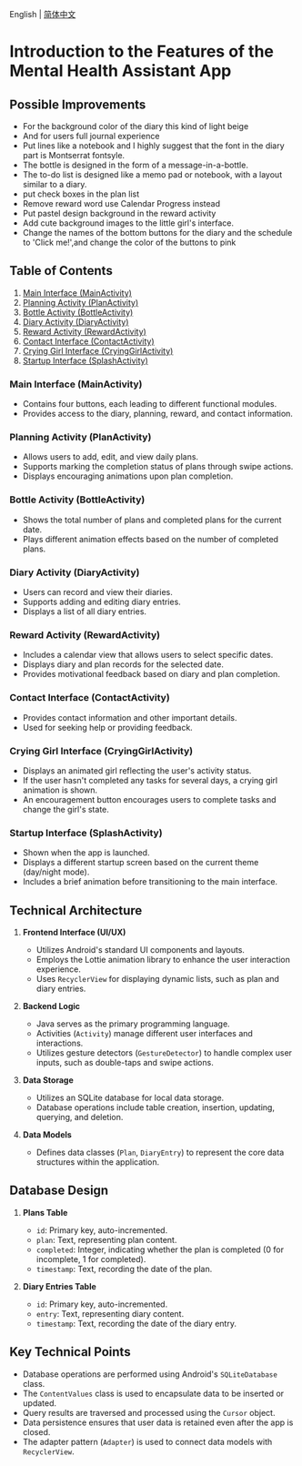 English | [简体中文](README_zh.md)
# Introduction to the Features of the Mental Health Assistant App

## Possible Improvements
- For the background color of the diary this kind of light beige
- And for users full journal experience
- Put lines like a notebook and I highly suggest that the font in the diary part is Montserrat fontsyle.
- The bottle is designed in the form of a message-in-a-bottle.
- The to-do list is designed like a memo pad or notebook, with a layout similar to a diary.
- put check boxes in the plan list
- Remove reward word use Calendar Progress instead
- Put pastel design background in the reward activity
- Add cute background images to the little girl's interface.
- Change the names of the bottom buttons for the diary and the schedule to 'Click me!',and change the color of the buttons to pink

## Table of Contents
1. [Main Interface (MainActivity)](#main-interface-mainactivity)
2. [Planning Activity (PlanActivity)](#planning-activity-planactivity)
3. [Bottle Activity (BottleActivity)](#bottle-activity-bottleactivity)
4. [Diary Activity (DiaryActivity)](#diary-activity-diaryactivity)
5. [Reward Activity (RewardActivity)](#reward-activity-rewardactivity)
6. [Contact Interface (ContactActivity)](#contact-interface-contactactivity)
7. [Crying Girl Interface (CryingGirlActivity)](#crying-girl-interface-cryinggirlactivity)
8. [Startup Interface (SplashActivity)](#startup-interface-splashactivity)

### Main Interface (MainActivity)
- Contains four buttons, each leading to different functional modules.
- Provides access to the diary, planning, reward, and contact information.

### Planning Activity (PlanActivity)
- Allows users to add, edit, and view daily plans.
- Supports marking the completion status of plans through swipe actions.
- Displays encouraging animations upon plan completion.

### Bottle Activity (BottleActivity)
- Shows the total number of plans and completed plans for the current date.
- Plays different animation effects based on the number of completed plans.

### Diary Activity (DiaryActivity)
- Users can record and view their diaries.
- Supports adding and editing diary entries.
- Displays a list of all diary entries.

### Reward Activity (RewardActivity)
- Includes a calendar view that allows users to select specific dates.
- Displays diary and plan records for the selected date.
- Provides motivational feedback based on diary and plan completion.

### Contact Interface (ContactActivity)
- Provides contact information and other important details.
- Used for seeking help or providing feedback.

### Crying Girl Interface (CryingGirlActivity)
- Displays an animated girl reflecting the user's activity status.
- If the user hasn't completed any tasks for several days, a crying girl animation is shown.
- An encouragement button encourages users to complete tasks and change the girl's state.

### Startup Interface (SplashActivity)
- Shown when the app is launched.
- Displays a different startup screen based on the current theme (day/night mode).
- Includes a brief animation before transitioning to the main interface.


## Technical Architecture
1. **Frontend Interface (UI/UX)**
    - Utilizes Android's standard UI components and layouts.
    - Employs the Lottie animation library to enhance the user interaction experience.
    - Uses `RecyclerView` for displaying dynamic lists, such as plan and diary entries.

2. **Backend Logic**
    - Java serves as the primary programming language.
    - Activities (`Activity`) manage different user interfaces and interactions.
    - Utilizes gesture detectors (`GestureDetector`) to handle complex user inputs, such as double-taps and swipe actions.

3. **Data Storage**
    - Utilizes an SQLite database for local data storage.
    - Database operations include table creation, insertion, updating, querying, and deletion.

4. **Data Models**
    - Defines data classes (`Plan`, `DiaryEntry`) to represent the core data structures within the application.

## Database Design
1. **Plans Table**
    - `id`: Primary key, auto-incremented.
    - `plan`: Text, representing plan content.
    - `completed`: Integer, indicating whether the plan is completed (0 for incomplete, 1 for completed).
    - `timestamp`: Text, recording the date of the plan.

2. **Diary Entries Table**
    - `id`: Primary key, auto-incremented.
    - `entry`: Text, representing diary content.
    - `timestamp`: Text, recording the date of the diary entry.

## Key Technical Points
- Database operations are performed using Android's `SQLiteDatabase` class.
- The `ContentValues` class is used to encapsulate data to be inserted or updated.
- Query results are traversed and processed using the `Cursor` object.
- Data persistence ensures that user data is retained even after the app is closed.
- The adapter pattern (`Adapter`) is used to connect data models with `RecyclerView`.


